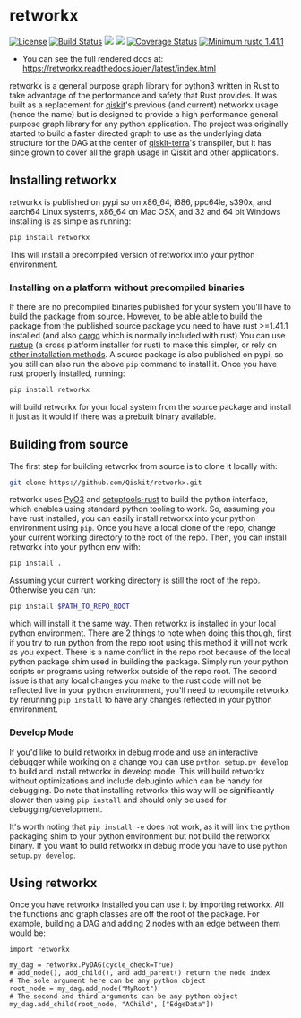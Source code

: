 # retworkx

[![License](https://img.shields.io/github/license/Qiskit/retworkx.svg?style=popout-square)](https://opensource.org/licenses/Apache-2.0)
[![Build Status](https://img.shields.io/travis/com/Qiskit/retworkx/master.svg?style=popout-square)](https://travis-ci.com/Qiskit/retworkx)
[![](https://img.shields.io/github/release/Qiskit/retworkx.svg?style=popout-square)](https://github.com/Qiskit/retworkx/releases)
[![](https://img.shields.io/pypi/dm/retworkx.svg?style=popout-square)](https://pypi.org/project/retworkx/)
[![Coverage Status](https://coveralls.io/repos/github/Qiskit/retworkx/badge.svg?branch=master)](https://coveralls.io/github/Qiskit/retworkx?branch=master)
[![Minimum rustc 1.41.1](https://img.shields.io/badge/rustc-1.41.19+-blue.svg)](https://rust-lang.github.io/rfcs/2495-min-rust-version.html)

  - You can see the full rendered docs at:
    <https://retworkx.readthedocs.io/en/latest/index.html>

retworkx is a general purpose graph library for python3 written in Rust to
take advantage of the performance and safety that Rust provides. It was built
as a replacement for [qiskit](https://qiskit.org/)'s previous (and current)
networkx usage (hence the name) but is designed to provide a high
performance general purpose graph library for any python application. The
project was originally started to build a faster directed graph to use as the
underlying data structure for the DAG at the center of
[qiskit-terra](https://github.com/Qiskit/qiskit-terra/)'s transpiler, but it
has since grown to cover all the graph usage in Qiskit and other applications.

## Installing retworkx

retworkx is published on pypi so on x86\_64, i686, ppc64le, s390x, and
aarch64 Linux systems, x86\_64 on Mac OSX, and 32 and 64 bit Windows
installing is as simple as running:

```bash
pip install retworkx
```

This will install a precompiled version of retworkx into your python
environment.

### Installing on a platform without precompiled binaries

If there are no precompiled binaries published for your system you'll have to
build the package from source. However, to be able able to build the package
from the published source package you need to have rust >=1.41.1 installed (and
also [cargo](https://doc.rust-lang.org/cargo/) which is normally included with
rust) You can use [rustup](https://rustup.rs/) (a cross platform installer for
rust) to make this simpler, or rely on
[other installation methods](https://forge.rust-lang.org/infra/other-installation-methods.html).
A source package is also published on pypi, so you still can also run the above
`pip` command to install it. Once you have rust properly installed, running:

```bash
pip install retworkx
```

will build retworkx for your local system from the source package and install
it just as it would if there was a prebuilt binary available.

## Building from source

The first step for building retworkx from source is to clone it locally
with:

```bash
git clone https://github.com/Qiskit/retworkx.git
```

retworkx uses [PyO3](https://github.com/pyo3/pyo3) and
[setuptools-rust](https://github.com/PyO3/setuptools-rust) to build the
python interface, which enables using standard python tooling to work. So,
assuming you have rust installed, you can easily install retworkx into your
python environment using `pip`. Once you have a local clone of the repo, change
your current working directory to the root of the repo. Then, you can install
retworkx into your python env with:

```bash
pip install .
```

Assuming your current working directory is still the root of the repo.
Otherwise you can run:

```bash
pip install $PATH_TO_REPO_ROOT
```

which will install it the same way. Then retworkx is installed in your
local python environment. There are 2 things to note when doing this
though, first if you try to run python from the repo root using this
method it will not work as you expect. There is a name conflict in the
repo root because of the local python package shim used in building the
package. Simply run your python scripts or programs using retworkx
outside of the repo root. The second issue is that any local changes you
make to the rust code will not be reflected live in your python environment,
you'll need to recompile retworkx by rerunning `pip install` to have any
changes reflected in your python environment.

### Develop Mode

If you'd like to build retworkx in debug mode and use an interactive debugger
while working on a change you can use `python setup.py develop` to build
and install retworkx in develop mode. This will build retworkx without
optimizations and include debuginfo which can be handy for debugging. Do note
that installing retworkx this way will be significantly slower then using
`pip install` and should only be used for debugging/development.

It's worth noting that `pip install -e` does not work, as it will link the python
packaging shim to your python environment but not build the retworkx binary. If
you want to build retworkx in debug mode you have to use
`python setup.py develop`.

## Using retworkx

Once you have retworkx installed you can use it by importing retworkx.
All the functions and graph classes are off the root of the package.
For example, building a DAG and adding 2 nodes with an edge between them
would be:

```python3
import retworkx

my_dag = retworkx.PyDAG(cycle_check=True)
# add_node(), add_child(), and add_parent() return the node index
# The sole argument here can be any python object
root_node = my_dag.add_node("MyRoot")
# The second and third arguments can be any python object
my_dag.add_child(root_node, "AChild", ["EdgeData"])
```
